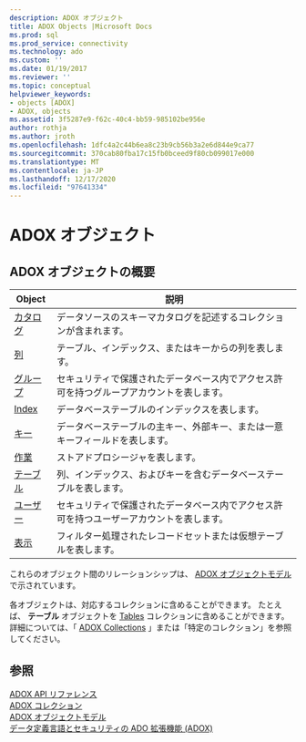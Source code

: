 ```yaml
---
description: ADOX オブジェクト
title: ADOX Objects |Microsoft Docs
ms.prod: sql
ms.prod_service: connectivity
ms.technology: ado
ms.custom: ''
ms.date: 01/19/2017
ms.reviewer: ''
ms.topic: conceptual
helpviewer_keywords:
- objects [ADOX]
- ADOX, objects
ms.assetid: 3f5287e9-f62c-40c4-bb59-985102be956e
author: rothja
ms.author: jroth
ms.openlocfilehash: 1dfc4a2c44b6ea8c23b9cb56b3a2e6d844e9ca77
ms.sourcegitcommit: 370cab80fba17c15fb0bceed9f80cb099017e000
ms.translationtype: MT
ms.contentlocale: ja-JP
ms.lasthandoff: 12/17/2020
ms.locfileid: "97641334"
---
```

# <a name="adox-objects"></a>ADOX オブジェクト
## <a name="adox-object-summary"></a>ADOX オブジェクトの概要  
  
|Object|説明|  
|------------|-----------------|  
|[カタログ](./catalog-object-adox.md)|データソースのスキーマカタログを記述するコレクションが含まれます。|  
|[列](./column-object-adox.md)|テーブル、インデックス、またはキーからの列を表します。|  
|[グループ](./group-object-adox.md)|セキュリティで保護されたデータベース内でアクセス許可を持つグループアカウントを表します。|  
|[Index](./index-object-adox.md)|データベーステーブルのインデックスを表します。|  
|[キー](./key-object-adox.md)|データベーステーブルの主キー、外部キー、または一意キーフィールドを表します。|  
|[作業](./procedure-object-adox.md)|ストアドプロシージャを表します。|  
|[テーブル](./table-object-adox.md)|列、インデックス、およびキーを含むデータベーステーブルを表します。|  
|[ユーザー](./user-object-adox.md)|セキュリティで保護されたデータベース内でアクセス許可を持つユーザーアカウントを表します。|  
|[表示](./view-object-adox.md)|フィルター処理されたレコードセットまたは仮想テーブルを表します。|  
  
 これらのオブジェクト間のリレーションシップは、 [ADOX オブジェクトモデル](./adox-object-model.md)で示されています。  
  
 各オブジェクトは、対応するコレクションに含めることができます。 たとえば、 **テーブル** オブジェクトを [Tables](./tables-collection-adox.md) コレクションに含めることができます。 詳細については、「 [ADOX Collections](./adox-collections.md) 」または「特定のコレクション」を参照してください。  
  
## <a name="see-also"></a>参照  
 [ADOX API リファレンス](./adox-object-model.md)   
 [ADOX コレクション](./adox-collections.md)   
 [ADOX オブジェクトモデル](./adox-object-model.md)   
 [データ定義言語とセキュリティの ADO 拡張機能 (ADOX)](../../guide/extensions/ado-extensions-for-data-definition-language-and-security-adox.md)